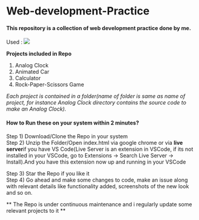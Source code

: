 # Web-development-Practice

#### This repository is a collection of web development practice done by me. <br>
Used : ![](https://img.shields.io/badge/WebDev-HTML%7C%20CSS%20%7C%20Javascript-yellow)



**Projects included in Repo** <br>
1) Analog Clock <br>
2) Animated Car<br>
3) Calculator<br>
4) Rock-Paper-Scissors Game<br>

*Each project is contained in a folder(name of folder is same as name of project, for instance Analog Clock directory contains the source code to make an Analog Clock).*<br>
  
#### How to Run these on your system within 2 minutes? <br>

Step 1) Download/Clone the Repo in your system<br>
Step 2) Unzip the Folder/Open index.html via google chrome or via **live server**if you have VS Code(Live Server is an extension in VSCode, if its not installed in your VSCode, go to
Extensions -> Search Live Server -> Install).And you have this extension now up and running in your VSCode<br>

Step 3) Star the Repo if you like it<br>
Step 4) Go ahead and make some changes to code, make an issue along with relevant details like functionality added, screenshots of the new look and so on.<br>

** The Repo is under continuous maintenance and i regularly update some relevant projects to it **

